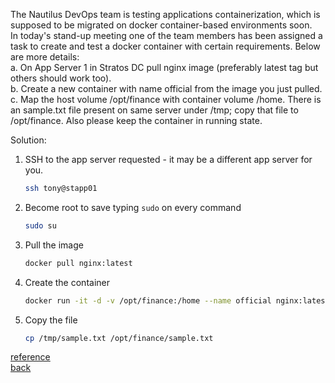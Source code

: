 The Nautilus DevOps team is testing applications containerization, which is supposed to be migrated on docker container-based environments soon.  
In today's stand-up meeting one of the team members has been assigned a task to create and test a docker container with certain requirements. Below are more details:  
a. On App Server  1 in Stratos DC pull nginx image (preferably latest tag but others should work too).  
b. Create a new container with name official from the image you just pulled.  
c. Map the host volume /opt/finance with container volume /home. There is an sample.txt file present on same server under /tmp; copy that file to /opt/finance. Also please keep the container in running state.  

Solution:  
1. SSH to the app server requested - it may be a different app server for you.

    ```bash
    ssh tony@stapp01
    ```

2. Become root to save typing `sudo` on every command

    ```bash
    sudo su
    ```

3. Pull the image

    ```bash
    docker pull nginx:latest
    ```

4.  Create the container

    ```bash
    docker run -it -d -v /opt/finance:/home --name official nginx:latest
    ```

6. Copy the file
   ```bash
   cp /tmp/sample.txt /opt/finance/sample.txt
   ```
[reference](https://docs.docker.com/engine/storage/volumes/)  
[back](https://github.com/MederD/Kodekloud-Engineer-Tasks)
